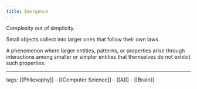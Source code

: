 ```yaml
---
title: Emergence
---
```


Complexity out of simplicity.  

Small objects collect into larger ones that follow their own laws.  

A phenomenon where larger entities, patterns, or properties arise through interactions among smaller or simpler entities that themselves do not exhibit such properties.  


---

tags: [[Philosophy]] - [[Computer Science]] - [[AI]] - [[Brain]]